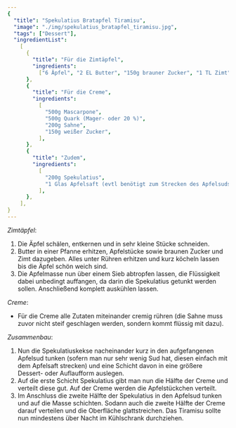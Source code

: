 ```yaml
---
{
  "title": "Spekulatius Bratapfel Tiramisu",
  "image": "./img/spekulatius_bratapfel_tiramisu.jpg",
  "tags": ["Dessert"],
  "ingredientList":
    [
      {
        "title": "Für die Zimtäpfel",
        "ingredients":
          ["6 Äpfel", "2 EL Butter", "150g brauner Zucker", "1 TL Zimt"],
      },
      {
        "title": "Für die Creme",
        "ingredients":
          [
            "500g Mascarpone",
            "500g Quark (Mager- oder 20 %)",
            "200g Sahne",
            "150g weißer Zucker",
          ],
      },
      {
        "title": "Zudem",
        "ingredients":
          [
            "200g Spekulatius",
            "1 Glas Apfelsaft (evtl benötigt zum Strecken des Apfelsuds, der bei der Zubereitung entsteht)",
          ],
      },
    ],
}
---
```


_Zimtäpfel_:

1. Die Äpfel schälen, entkernen und in sehr kleine Stücke schneiden.
2. Butter in einer Pfanne erhitzen, Apfelstücke sowie braunen Zucker und Zimt dazugeben. Alles unter Rühren erhitzen und kurz köcheln lassen bis die Äpfel schön weich sind.
3. Die Apfelmasse nun über einem Sieb abtropfen lassen, die Flüssigkeit dabei unbedingt auffangen, da darin die Spekulatius getunkt werden sollen. Anschließend komplett auskühlen lassen.

_Creme_:

- Für die Creme alle Zutaten miteinander cremig rühren (die Sahne muss zuvor nicht steif geschlagen werden, sondern kommt flüssig mit dazu).

_Zusammenbau_:

1. Nun die Spekulatiuskekse nacheinander kurz in den aufgefangenen Apfelsud tunken (sofern man nur sehr wenig Sud hat, diesen einfach mit dem Apfelsaft strecken) und eine Schicht davon in eine größere Dessert- oder Auflaufform auslegen.
2. Auf die erste Schicht Spekulatius gibt man nun die Hälfte der Creme und verteilt diese gut. Auf der Creme werden die Apfelstückchen verteilt.
3. Im Anschluss die zweite Hälfte der Spekulatius in den Apfelsud tunken und auf die Masse schichten. Sodann auch die zweite Hälfte der Creme darauf verteilen und die Oberfläche glattstreichen. Das Tiramisu sollte nun mindestens über Nacht im Kühlschrank durchziehen.
